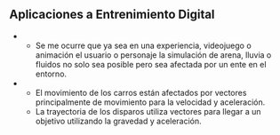 ## Aplicaciones a Entrenimiento Digital
* * Se me ocurre que ya sea en una experiencia, videojuego o animación el usuario o personaje la simulación de arena, lluvia o fluidos no solo sea posible pero sea afectada por un ente en el entorno.
* * El movimiento de los carros están afectados por vectores principalmente de movimiento para la velocidad y aceleración.
  * La trayectoria de los disparos utiliza vectores para llegar a un objetivo utilizando la gravedad y aceleración.
